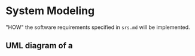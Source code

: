 # System Modeling
"HOW" the software requirements specified in `srs.md` will be implemented.

## UML diagram of a
